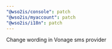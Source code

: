 ```yaml
---
"@wso2is/console": patch
"@wso2is/myaccount": patch
"@wso2is/i18n": patch
---
```


Change wording in Vonage sms provider
